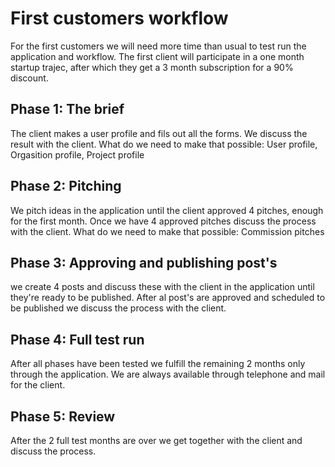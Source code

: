 # First customers workflow
For the first customers we will need more time than usual to test run the application and workflow.
The first client will participate in a one month startup trajec, after which they get a 3 month subscription for a 90% discount. 

## Phase 1: The brief
The client makes a user profile and fils out all the forms.
We discuss the result with the client. 
What do we need to make that possible: User profile, Orgasition profile, Project profile

## Phase 2: Pitching 
We pitch ideas in the application until the client approved 4 pitches, enough for the first month. 
Once we have 4 approved pitches discuss the process with the client.
What do we need to make that possible: Commission pitches

## Phase 3: Approving and publishing post's
we create 4 posts and discuss these with the client in the application until they're ready to be published.
After al post's are approved and scheduled to be published we discuss the process with the client.

## Phase 4: Full test run
After all phases have been tested we fulfill the remaining 2 months only through the application. We are always available through telephone and mail for the client. 

## Phase 5: Review
After the 2 full test months are over we get together with the client and discuss the process. 
